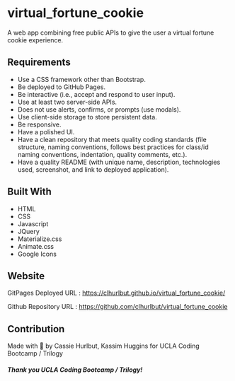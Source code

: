 # virtual_fortune_cookie
A web app combining free public APIs to give the user a virtual fortune cookie experience.

## Requirements 
* Use a CSS framework other than Bootstrap.
* Be deployed to GitHub Pages.
* Be interactive (i.e., accept and respond to user input).
* Use at least two server-side APIs.
* Does not use alerts, confirms, or prompts (use modals).
* Use client-side storage to store persistent data.
* Be responsive.
* Have a polished UI.
* Have a clean repository that meets quality coding standards (file structure, naming conventions, follows best practices for class/id naming conventions, indentation, quality comments, etc.).
* Have a quality README (with unique name, description, technologies used, screenshot, and link to deployed application).

## Built With
* HTML
* CSS
* Javascript 
* JQuery
* Materialize.css
* Animate.css
* Google Icons

## Website

GitPages Deployed URL : https://clhurlbut.github.io/virtual_fortune_cookie/

Github Repository URL : https://github.com/clhurlbut/virtual_fortune_cookie


## Contribution
Made with :potato: by Cassie Hurlbut, Kassim Huggins for UCLA Coding Bootcamp / Trilogy 

##### Thank you UCLA Coding Bootcamp / Trilogy! 

